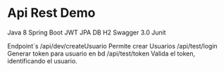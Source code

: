 # Api Rest Demo

Java 8
Spring Boot
JWT
JPA
DB H2
Swagger 3.0
Junit

Endpoint´s
/api/dev/createUsuario Permite crear Usuarios
/api/test/login Generar token para usuario en bd
/api/test/token Valida el token, identificando el usuario.
 
